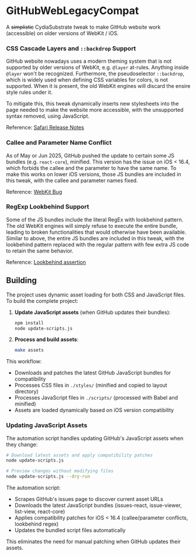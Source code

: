 # GitHubWebLegacyCompat

A ~~simplistic~~ CydiaSubstrate tweak to make GitHub website work (accessible) on older versions of WebKit / iOS.

### CSS Cascade Layers and `::backdrop` Support

GitHub website nowadays uses a modern theming system that is not supported by older versions of WebKit, e.g. `@layer` at-rules. Anything inside `@layer` won't be recognized. Furthermore, the pseudoselector `::backdrop`, which is widely used when defining CSS variables for colors, is not supported. When it is present, the old WebKit engines will discard the ensire style rules under it.

To mitigate this, this tweak dynamically inserts new stylesheets into the page needed to make the website more accessible, with the unsupported syntax removed, using JavaScript.

Reference: [Safari Release Notes](https://developer.apple.com/documentation/safari-release-notes/safari-15_4-release-notes#New-Features)

### Callee and Parameter Name Conflict

As of May or Jun 2025, GitHub pushed the update to certain some JS bundles (e.g. `react-core`), minified. This version has the issue on iOS < 16.4, which forbids the callee and the parameter to have the same name. To make this works on lower iOS versions, those JS bundles are included in this tweak, with the callee and parameter names fixed.

Reference: [WebKit Bug](https://bugs.webkit.org/show_bug.cgi?id=247433)

### RegExp Lookbehind Support

Some of the JS bundles include the literal RegEx with lookbehind pattern. The old WebKit engines will simply refuse to execute the entire bundle, leading to broken functionalities that would otherwise have been available. Similar to above, the entire JS bundles are included in this tweak, with the lookbehind pattern replaced with the regular pattern with few extra JS code to retain the same behavior.

Reference: [Lookbehind assertion](https://developer.mozilla.org/en-US/docs/Web/JavaScript/Reference/Regular_expressions/Lookbehind_assertion)

## Building

The project uses dynamic asset loading for both CSS and JavaScript files. To build the complete project:

1. **Update JavaScript assets** (when GitHub updates their bundles):
   ```bash
   npm install
   node update-scripts.js
   ```

2. **Process and build assets**:
   ```bash
   make assets
   ```

This workflow:
- Downloads and patches the latest GitHub JavaScript bundles for compatibility
- Processes CSS files in `./styles/` (minified and copied to layout directory)
- Processes JavaScript files in `./scripts/` (processed with Babel and minified)
- Assets are loaded dynamically based on iOS version compatibility

### Updating JavaScript Assets

The automation script handles updating GitHub's JavaScript assets when they change:

```bash
# Download latest assets and apply compatibility patches
node update-scripts.js

# Preview changes without modifying files
node update-scripts.js --dry-run
```

The automation script:
- Scrapes GitHub's issues page to discover current asset URLs
- Downloads the latest JavaScript bundles (issues-react, issue-viewer, list-view, react-core)
- Applies compatibility patches for iOS < 16.4 (callee/parameter conflicts, lookbehind regex)
- Updates the bundled script files automatically

This eliminates the need for manual patching when GitHub updates their assets.
